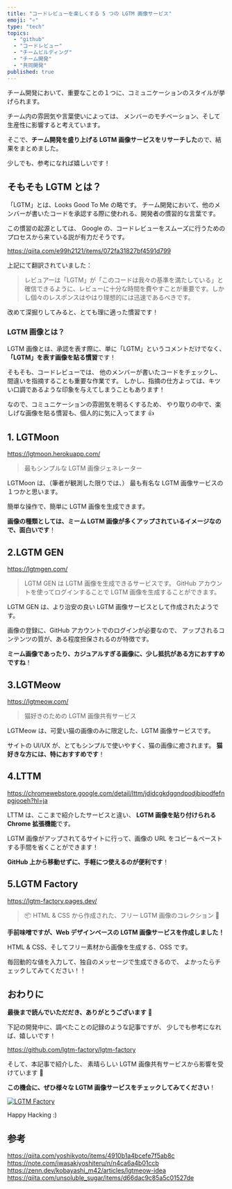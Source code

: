 ```yaml
---
title: "コードレビューを楽しくする 5 つの LGTM 画像サービス"
emoji: "⚛️"
type: "tech"
topics:
  - "github"
  - "コードレビュー"
  - "チームビルディング"
  - "チーム開発"
  - "共同開発"
published: true
---
```


チーム開発において、重要なことの１つに、コミュニケーションのスタイルが挙げられます。

チーム内の雰囲気や言葉使いによっては、
メンバーのモチベーション、そして生産性に影響すると考えています。

そこで、**チーム開発を盛り上げる LGTM 画像サービスをリサーチした**ので、結果をまとめました。

少しでも、参考になれば嬉しいです！

## そもそも LGTM とは？

「LGTM」とは、Looks Good To Me の略です。
チーム開発において、他のメンバーが書いたコードを承認する際に使われる、開発者の慣習的な言葉です。

この慣習の起源としては、
Google の、コードレビューをスムーズに行うためのプロセスから来ている説が有力だそうです。

https://qiita.com/e99h2121/items/072fa31827bf4591d799

上記にて翻訳されていました：

> レビュアーは「LGTM」が「このコードは我々の基準を満たしている」と確信できるように、レビューに十分な時間を費やすことが重要です。しかし個々のレスポンスはやはり理想的には迅速であるべきです。

改めて深掘りしてみると、とても理に適った慣習です！

### LGTM 画像とは？

LGTM 画像とは、承認を表す際に、単に「LGTM」というコメントだけでなく、
**「LGTM」を表す画像を貼る慣習**です！

そもそも、コードレビューでは、
他のメンバーが書いたコードをチェックし、間違いを指摘することも重要な作業です。
しかし、指摘の仕方よっては、キツい口調であるような印象を与えてしまうこともあります！

なので、コミュニケーションの雰囲気を明るくするため、
やり取りの中で、楽しげな画像を貼る慣習も、個人的に気に入ってます 👍

## 1. LGTMoon

https://lgtmoon.herokuapp.com/

> 最もシンプルな LGTM 画像ジェネレーター

LGTMoon は、（筆者が観測した限りでは、）
最も有名な LGTM 画像サービスの１つかと思います。

簡単な操作で、簡単に LGTM 画像を生成できます。

**画像の種類としては、ミーム LGTM 画像が多くアップされているイメージなので、面白いです**！

## 2.LGTM GEN

https://lgtmgen.com/

> LGTM GEN は LGTM 画像を生成できるサービスです。
> GitHub アカウントを使ってログインすることで LGTM 画像を生成することができます。

LGTM GEN は、より治安の良い LGTM 画像サービスとして作成されたようです。

画像の登録に、GitHub アカウントでのログインが必要なので、
アップされるコンテンツの質が、ある程度担保されるのが特徴です。

**ミーム画像であったり、カジュアルすぎる画像に、少し抵抗がある方におすすめですね**！

## 3.LGTMeow

https://lgtmeow.com/

> 猫好きのための LGTM 画像共有サービス

LGTMeow は、可愛い猫の画像のみに限定した、LGTM 画像サービスです。

サイトの UI/UX が、とてもシンプルで使いやすく、猫の画像に癒されます。
**猫好きな方には、特におすすめです**！

## 4.LTTM

https://chromewebstore.google.com/detail/lttm/jdidcgkdggndpodjbipodfefnpgjooeh?hl=ja

LTTM は、ここまで紹介したサービスと違い、
**LGTM 画像を貼り付けられる Chrome 拡張機能**です。

LGTM 画像がアップされてるサイトに行って、画像の URL をコピー＆ペーストする手間を省くことができます！

**GitHub 上から移動せずに、手軽につ使えるのが便利です**！

## 5.LGTM Factory

https://lgtm-factory.pages.dev/

> 📦 HTML & CSS から作成された、フリー LGTM 画像のコレクション 👀

**手前味噌ですが、Web デザインベースの LGTM 画像サービスを作成しました！**

HTML & CSS、そしてフリー素材から画像を生成する、OSS です。

毎回動的な値を入力して、独自のメッセージで生成できるので、
よかったらチェックしてみてください！！

## おわりに

**最後まで読んでいただだき、ありがとうございます** 🥳

下記の開発中に、調べたことの記録のような記事ですが、
少しでも参考になれば、嬉しいです！

https://github.com/lgtm-factory/lgtm-factory

そして、本記事で紹介した、
素晴らしい LGTM 画像共有サービスから影響を受けています 🙏

**この機会に、ぜひ様々な LGTM 画像サービスをチェックしてみてください**！

[![LGTM Factory](https://lgtm-factory.pages.dev/api/v1/lgtm-images?theme=iced-coffee&text=Thank+you+%3B%29&emoji=%F0%9F%93%A6&color=%23fcd34d)](https://lgtm-factory.pages.dev)

Happy Hacking :)

## 参考

https://qiita.com/yoshikyoto/items/4910b1a4bcefe7f5ab8c
https://note.com/iwasakiyoshiteru/n/n4ca6a4b01ccb
https://zenn.dev/kobayashi_m42/articles/lgtmeow-idea
https://qiita.com/unsoluble_sugar/items/d66dac9c85a5c01527de
